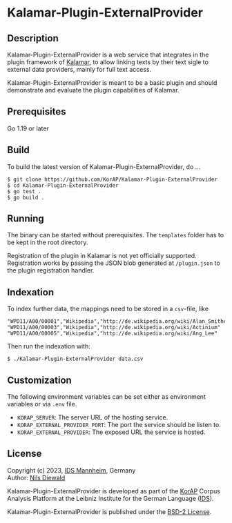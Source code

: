 # Kalamar-Plugin-ExternalProvider

## Description

Kalamar-Plugin-ExternalProvider is a web service that integrates in the plugin framework of
[Kalamar](https://github.com/KorAP/Kalamar), to allow linking texts by their text sigle
to external data providers, mainly for full text access.

Kalamar-Plugin-ExternalProvider is meant to be a basic plugin and should
demonstrate and evaluate the plugin capabilities of Kalamar.

## Prerequisites

Go 1.19 or later

## Build

To build the latest version of Kalamar-Plugin-ExternalProvider, do ...

```shell
$ git clone https://github.com/KorAP/Kalamar-Plugin-ExternalProvider
$ cd Kalamar-Plugin-ExternalProvider
$ go test .
$ go build .
```

## Running

The binary can be started without prerequisites. The `templates` folder has to be kept in the root directory.

Registration of the plugin in Kalamar is not yet officially supported.
Registration works by passing the JSON blob generated at `/plugin.json`
to the plugin registration handler.

## Indexation

To index further data, the mappings need to be stored in a `csv`-file, like

```csv
"WPD11/A00/00001","Wikipedia","http://de.wikipedia.org/wiki/Alan_Smithee"
"WPD11/A00/00003","Wikipedia","http://de.wikipedia.org/wiki/Actinium"
"WPD11/A00/00005","Wikipedia","http://de.wikipedia.org/wiki/Ang_Lee"
```

Then run the indexation with:

```shell
$ ./Kalamar-Plugin-ExternalProvider data.csv
```

## Customization

The following environment variables can be set either as environment variables
or via `.env` file.

- `KORAP_SERVER`: The server URL of the hosting service.
- `KORAP_EXTERNAL_PROVIDER_PORT`: The port the service should be listen to.
- `KORAP_EXTERNAL_PROVIDER`: The exposed URL the service is hosted.

## License

Copyright (c) 2023, [IDS Mannheim](https://www.ids-mannheim.de/), Germany<br>
Author: [Nils Diewald](https://www.nils-diewald.de/)

Kalamar-Plugin-ExternalProvider is developed as part of the
[KorAP](https://korap.ids-mannheim.de/) Corpus Analysis Platform
at the Leibniz Institute for the German Language
([IDS](https://www.ids-mannheim.de/)).

Kalamar-Plugin-ExternalProvider is published under the
[BSD-2 License](https://raw.githubusercontent.com/KorAP/Kalamar-Plugin-ExternalProvider/master/LICENSE).
